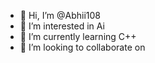 - 👋 Hi, I’m @Abhii108
- 👀 I’m interested in Ai
- 🌱 I’m currently learning C++
- 💞️ I’m looking to collaborate on 
  

<!---
Abhii108/Abhii108 is a ✨ special ✨ repository because its `README.md` (this file) appears on your GitHub profile.
You can click the Preview link to take a look at your changes.
--->
